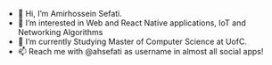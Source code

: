 - 👋 Hi, I’m Amirhossein Sefati.
- 👀 I’m interested in Web and React Native applications, IoT and Networking Algorithms
- 🌱 I’m currently Studying Master of Computer Science at UofC.
- 📫 Reach me with @ahsefati as username in almost all social apps!
